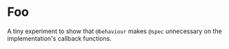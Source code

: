 # Foo

A tiny experiment to show that `@behaviour` makes `@spec` unnecessary on the implementation's callback functions.
